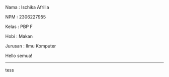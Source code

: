 Nama : Ischika Afrilla

NPM : 2306227955

Kelas : PBP F

Hobi : Makan

Jurusan : Ilmu Komputer

Hello semua!


*****
tess